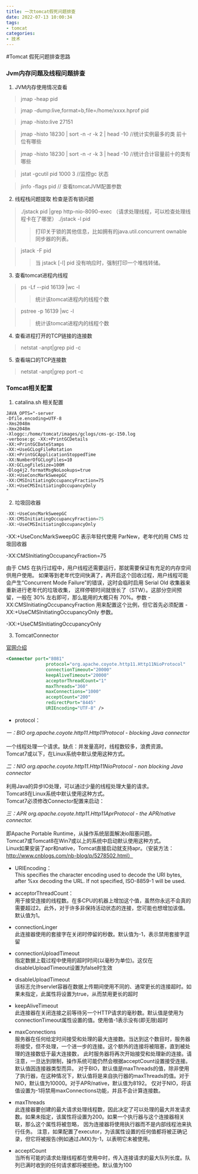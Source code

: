 ```yaml
---
title: 一次tomcat假死问题排查
date: 2022-07-13 10:00:34
tags: 
- tomcat
categories:
- 技术
---
```


#Tomcat 假死问题排查思路

### Jvm内存问题及线程问题排查


1. JVM内存使用情况查看 

> jmap -heap pid

> jmap -dump:live,format=b,file=/home/xxxx.hprof pid

> jmap -histo:live 27151

> jmap -histo 18230 | sort -n -r -k 2 | head -10  //统计实例最多的类 前十位有哪些

> jmap -histo 18230 | sort -n -r -k 3 | head -10  //统计合计容量前十的类有哪些  

> jstat -gcutil pid 1000 3 //监控gc 状态

> jinfo -flags pid // 查看tomcatJVM配置参数


2. 线程栈问题提取 检查是否有锁问题

> ./jstack pid |grep http-nio-8090-exec （请求处理线程，可以检查处理线程卡在了哪里）
> ./jstack -l pid
>>打印关于锁的其他信息，比如拥有的java.util.concurrent ownable同步器的列表。

> jstack -F pid
>>当 jstack [-l] pid 没有响应时，强制打印一个堆栈转储。
>
3. 查看tomcat进程内线程

> ps -Lf --pid 16139 |wc -l
>>  统计该tomcat进程内的线程个数 

> pstree -p 16139 |wc -l
>> 统计该tomcat进程内的线程个数 

4. 查看进程打开的TCP链接的连接数

> netstat -anpt|grep pid  -c

5. 查看端口的TCP连接数

>   netstat -anpt|grep port -c


### Tomcat相关配置
1. catalina.sh 相关配置

```properties
JAVA_OPTS="-server 
-Dfile.encoding=UTF-8 
-Xms2048m 
-Xmx2048m
-Xloggc:/home/tomcat/images/gclogs/cms-gc-150.log
-verbose:gc -XX:+PrintGCDetails
-XX:+PrintGCDateStamps
-XX:+UseGCLogFileRotation
-XX:+PrintGCApplicationStoppedTime
-XX:NumberOfGCLogFiles=10
-XX:GCLogFileSize=100M
-Dlog4j2.formatMsgNoLookups=true
-XX:+UseConcMarkSweepGC
-XX:CMSInitiatingOccupancyFraction=75
-XX:+UseCMSInitiatingOccupancyOnly
"
```


2. 垃圾回收器

```java
-XX:+UseConcMarkSweepGC
-XX:CMSInitiatingOccupancyFraction=75
-XX:+UseCMSInitiatingOccupancyOnly 
```

-XX:+UseConcMarkSweepGC 
表示年轻代使用 ParNew，老年代的用 CMS 垃圾回收器

-XX:CMSInitiatingOccupancyFraction=75 

由于 CMS 在执行过程中，用户线程还需要运行，那就需要保证有充足的内存空间供用户使用。
如果等到老年代空间快满了，再开启这个回收过程，用户线程可能会产生“Concurrent Mode Failure”的错误，这时会临时启用 Serial Old 收集器来重新进行老年代的垃圾收集，
这样停顿时间就很长了（STW）。这部分空间预留，一般在 30% 左右即可，那么能用的大概只有 70%。参数 -XX:CMSInitiatingOccupancyFraction 用来配置这个比例，但它首先必须配置 -XX:+UseCMSInitiatingOccupancyOnly 参数。

-XX:+UseCMSInitiatingOccupancyOnly


3. TomcatConnector

[官网介绍](https://tomcat.apache.org/tomcat-7.0-doc/config/http.html#Introduction)

```xml
<Connector port="8081" 
               protocol="org.apache.coyote.http11.Http11NioProtocol"
               connectionTimeout="20000"
               keepAliveTimeout="20000"
               acceptorThreadCount="1"
               maxThreads="360"
               maxConnections="1000"
               acceptCount="200"       
               redirectPort="8445" 
               URIEncoding="UTF-8" />

```
>  <Connector port="8081" protocol="HTTP/1.1" connectionTimeout="20000" redirectPort="8445" URIEncoding="UTF-8" />

+  protocol：

*一：BIO org.apache.coyote.http11.Http11Protocol - blocking Java connector* <br/>
<br/>
一个线程处理一个请求。缺点：并发量高时，线程数较多，浪费资源。<br/>
Tomcat7或以下，在Linux系统中默认使用这种方式。

*二：NIO  org.apache.coyote.http11.Http11NioProtocol - non blocking Java connector*<br/>
<br/>
利用Java的异步IO处理，可以通过少量的线程处理大量的请求。<br/>
Tomcat8在Linux系统中默认使用这种方式。<br/>
Tomcat7必须修改Connector配置来启动：<br/>
<Connector port="8080" protocol="org.apache.coyote.http11.Http11NioProtocol" connectionTimeout="20000" redirectPort="8443"/> 

*三：APR org.apache.coyote.http11.Http11AprProtocol - the APR/native connector.*<br/>
<br/>
即Apache Portable Runtime，从操作系统层面解决io阻塞问题。<br/>
Tomcat7或Tomcat8在Win7或以上的系统中启动默认使用这种方式。<br/>
Linux如果安装了apr和native，Tomcat直接启动就支持apr。（安装方法：http://www.cnblogs.com/nb-blog/p/5278502.html）

+ URIEncoding：<br/>
This specifies the character encoding used to decode the URI bytes, after %xx decoding the URL. If not specified, ISO-8859-1 will be used.

+ acceptorThreadCount：<br/>
用于接受连接的线程数。在多CPU的机器上增加这个值，虽然你永远不会真的需要超过2。此外，对于许多非保持活动状态的连接，您可能也想增加该值。默认值为1。


+ connectionLinger<br/>
此连接器使用的套接字在关闭时停留的秒数。默认值为-1，表示禁用套接字逗留

+ connectionUploadTimeout<br/>
指定数据上载过程中使用的超时时间(以毫秒为单位)。这仅在disableUploadTimeout设置为false时生效

+ disableUploadTimeout<br/>
该标志允许servlet容器在数据上传期间使用不同的、通常更长的连接超时。如果未指定，此属性将设置为true，从而禁用更长的超时

+ keepAliveTimeout<br/>
此连接器在关闭连接之前等待另一个HTTP请求的毫秒数。默认值是使用为connectionTimeout属性设置的值。使用值-1表示没有(即无限)超时

+ maxConnections<br/>
服务器在任何给定时间接受和处理的最大连接数。当达到这个数目时，服务器将接受，但不处理，一个进一步的连接。这个额外的连接将被阻塞，直到被处理的连接数低于最大连接数，
此时服务器将再次开始接受和处理新的连接。请注意，一旦达到限制，操作系统可能仍然会根据acceptCount设置接受连接。默认值因连接器类型而异。
对于BIO，默认值是maxThreads的值，除非使用了执行器，在这种情况下，默认值将是来自执行器的maxThreads的值。对于NIO，默认值为10000。对于APR/native，默认值为8192。 
仅对于NIO，将该值设置为-1将禁用maxConnections功能，并且不会计算连接数。

+ maxThreads<br/>
此连接器要创建的最大请求处理线程数，因此决定了可以处理的最大并发请求数。如果未指定，该属性将设置为200。如果一个执行器与这个连接器相关联，那么这个属性将被忽略，
因为连接器将使用执行器而不是内部线程池来执行任务。
注意，如果配置了executor，为该属性设置的任何值都将被正确记录，但它将被报告(例如通过JMX)为-1，以表明它未被使用。

+ acceptCount<br/>
当所有可能的请求处理线程都在使用中时，传入连接请求的最大队列长度。队列已满时收到的任何请求都将被拒绝。默认值为100
